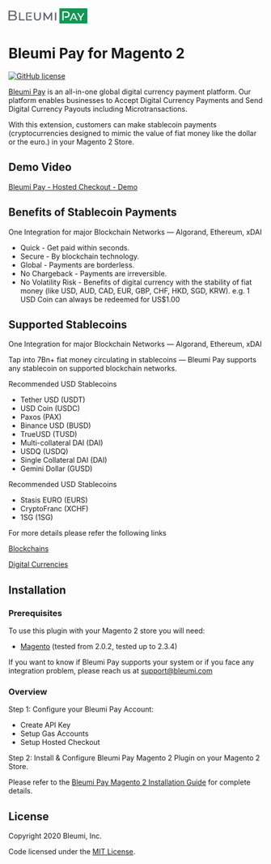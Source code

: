 <img src="./view/frontend/web/images/BleumiPay.png" height="30">

# Bleumi Pay for Magento 2

[![GitHub license](https://img.shields.io/badge/license-MIT-blue.svg?style=flat-square)](https://raw.githubusercontent.com/bleumi/bleumi-pay-magento2/master/LICENSE)

[Bleumi Pay](https://pay.bleumi.com) is an all-in-one global digital currency payment platform. Our platform enables businesses to Accept Digital Currency Payments and Send Digital Currency Payouts including Microtransactions.

With this extension, customers can make stablecoin payments (cryptocurrencies designed to mimic the value of fiat money like the dollar or the euro.) in your Magento 2 Store.

## Demo Video

[Bleumi Pay - Hosted Checkout - Demo](https://www.youtube.com/watch?v=_TP0ialIDas)

## Benefits of Stablecoin Payments

One Integration for major Blockchain Networks — Algorand, Ethereum, xDAI

* Quick - Get paid within seconds.
* Secure - By blockchain technology.
* Global - Payments are borderless.
* No Chargeback - Payments are irreversible.
* No Volatility Risk - Benefits of digital currency with the stability of fiat money (like USD, AUD, CAD, EUR, GBP, CHF, HKD, SGD, KRW). e.g. 1 USD Coin can always be redeemed for US$1.00

## Supported Stablecoins

One Integration for major Blockchain Networks — Algorand, Ethereum, xDAI

Tap into 7Bn+ fiat money circulating in stablecoins — Bleumi Pay supports any stablecoin on supported blockchain networks.

Recommended USD Stablecoins
* Tether USD (USDT)
* USD Coin (USDC)
* Paxos (PAX)
* Binance USD (BUSD)
* TrueUSD (TUSD)
* Multi-collateral DAI (DAI)
* USDQ (USDQ)
* Single Collateral DAI (DAI)
* Gemini Dollar (GUSD)

Recommended USD Stablecoins
* Stasis EURO (EURS)
* CryptoFranc (XCHF)
* 1SG (1SG)

For more details please refer the following links

[Blockchains](https://pay.bleumi.com/docs/#supported-networks)

[Digital Currencies](https://pay.bleumi.com/docs/#tokens)

## Installation

### Prerequisites

To use this plugin with your Magento 2 store you will need:

* [Magento](https://magento.com/) (tested from 2.0.2, tested up to 2.3.4)

If you want to know if Bleumi Pay supports your system or if you face any integration problem, please reach us at support@bleumi.com

### Overview

Step 1: Configure your Bleumi Pay Account:

* Create API Key
* Setup Gas Accounts
* Setup Hosted Checkout

Step 2: Install & Configure Bleumi Pay Magento 2 Plugin on your Magento 2 Store.

Please refer to the [Bleumi Pay Magento 2 Installation Guide](BP_Magento2_Plugin.pdf) for complete details. 

## License

Copyright 2020 Bleumi, Inc.

Code licensed under the [MIT License](LICENSE).
